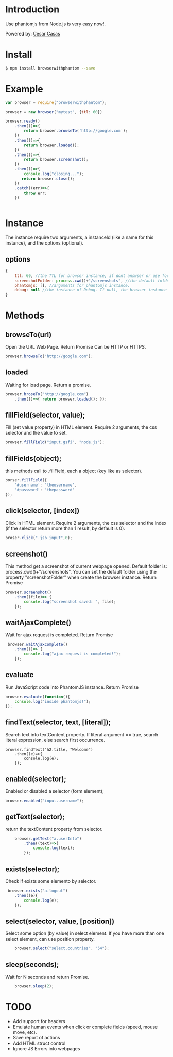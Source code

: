 Introduction
========
Use phantomjs from Node.js is very easy now!.

Powered by: [Cesar Casas](https://ar.linkedin.com/in/cesarcasas "Linkedin")


# Install
```bash
$ npm install browserwithphantom --save
```
# Example 
```js
var browser = require("browserwithphantom");

browser = new browser("mytest", {ttl: 60})

browser.ready()
    .then(()=>{
        return browser.browseTo('http://google.com');
    })
    .then(()=>{
        return browser.loaded();
    })
    .then(()=>{
        return browser.screenshot();
    })
    .then(()=>{
        console.log("closing...");
       return browser.close();
    })
    .catch((err)=>{
        throw err;
    })
    
```

# Instance
The instance require two arguments, a instanceId (like a name for this instance), and the options (optional).

## options
```js
{
    ttl: 60, //the TTL for browser instance, if dont answser or use for this seconds, the instance close automatic.
    screenshotFolder: process.cwd()+"/screenshots", //the default folder for save screenshots.
    phantomjs: [], //arguments for phantomjs instance.
    debug: null //the instance of Debug. If null, the browser instance use default debug lib.
}
```

# Methods

## browseTo(url)
Open the URL Web Page. Return Promise
Can be HTTP or HTTPS.
```js
browser.browseTo("http://google.com");
```

## loaded
Waiting for load page. Return a promise. 
```js
browser.broseTo("http://google.com")
    .then(()=>{ return browser.loaded(); });
```

## fillField(selector, value);
Fill (set value property) in HTML element. Require 2 arguments, the css selector and the value to set.
```js
browser.fillField("input.gsfi", "node.js");
```

## fillFields(object);
this methods call to .fillField, each a object (key like as selector).
```js
borser.fillField({
    '#username': 'theusername',
    '#password': 'thepassword'
});
```

## click(selector, [index])
Click in HTML element. Require 2 arguments, the css selector and the index (if the selector return more than 1 result, by default is 0).
```js
broser.click(".jsb input",0);
```

## screenshot()
This method get a screenshot of current webpage opened.
Default folder is: process.cwd()+"/screenshots". You can set the default folder using the property "screenshotFolder" when create the browser instance.
Return Promise

```js
browser.screenshot()
    .then((file)=> {
        console.log("screenshot saved: ", file);
    });
```

## waitAjaxComplete()
Wait for ajax request is completed. Return Promise

```js
 browser.waitAjaxComplete()
    .then(()=> {
        console.log("ajax request is completed!");
    });
```

## evaluate
Run JavaScript code into PhantomJS instance. Return Promise
```js
browser.evaluate(function(){
    console.log("inside phantomjs!");
});
```
## findText(selector, text, [literal]);
Search text into textContent property. If literal argument == true, search literal expression, else search first occurrence.
```
browser.findText("h2.title, "Welcome")
    .then((e)=>{
        console.log(e);
    });
```

## enabled(selector);
Enabled or disabled a selector (form element);
```js
browser.enabled("input.username");
```

## getText(selector);
return the textContent property from selector.
```js
    browser.getText("a.userInfo")
        .then((text)=>{
            console.log(text);
        });
```

## exists(selector);
Check if exists some elemento by selector.

```js
 browser.exists("a.logout")
    .then((e){
        console.log(e); 
    });
```

## select(selector, value, [position])
Select some option (by value) in select element. If you have more than one select element, can use position property.

```js
    browser.select("select.countries", "54");
```
## sleep(seconds);
Wait for N seconds and return Promise.
```js
    browser.sleep(2);
```

# TODO
* Add support for headers
* Emulate human events when click or complete fields (speed, mouse move, etc).
* Save report of actions
* Add HTML struct control
* Ignore JS Errors into webpages
